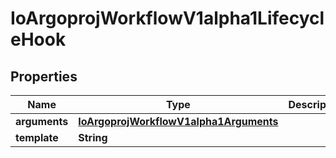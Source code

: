 

# IoArgoprojWorkflowV1alpha1LifecycleHook


## Properties

Name | Type | Description | Notes
------------ | ------------- | ------------- | -------------
**arguments** | [**IoArgoprojWorkflowV1alpha1Arguments**](IoArgoprojWorkflowV1alpha1Arguments.md) |  |  [optional]
**template** | **String** |  |  [optional]




